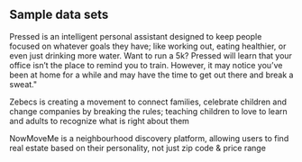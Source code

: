 ## Sample data sets



Pressed is an intelligent personal assistant designed to keep people focused on whatever goals they have; like working out, eating healthier, or even just drinking more water.
Want to run a 5k? Pressed will learn that your office isn’t the place to remind you to train. However, it may notice you’ve been at home for a while and may have the time to get out there and break a sweat."



Zebecs is creating a movement to connect families, celebrate children and change companies by breaking the rules; teaching children to love to learn and adults to recognize what is right about them

NowMoveMe is a neighbourhood discovery platform, allowing users to find real estate based on their personality, not just zip code & price range

